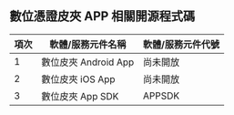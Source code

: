 ## 數位憑證皮夾 APP 相關開源程式碼

| 項次 | 軟體/服務元件名稱             | 軟體/服務元件代號                                |
|------|------------------------------|--------------------------------------------------|
| 1    | 數位皮夾 Android App         | 尚未開放            |
| 2    | 數位皮夾 iOS App             | 尚未開放                |
| 3    | 數位皮夾 App SDK             | APPSDK               |

